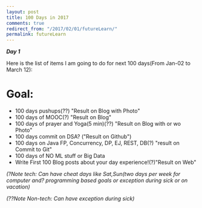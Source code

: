 ```yaml
---
layout: post
title: 100 Days in 2017 
comments: true
redirect_from: "/2017/02/01/futureLearn/"
permalink: futureLearn
---
```


***Day 1***

Here is the list of items I am going to do for next 100 days(From Jan-02 to March 12):
# Goal:

- 100 days pushups(??) "Result on Blog with Photo"
- 100 days of MOOC(?) "Result on Blog"
- 100 days of prayer and Yoga(5 min)(??) "Result on Blog with or wo Photo"
- 100 days commit on DSA? ("Result on Github")
- 100 days on Java FP, Concurrency, DP, EJ, REST, DB(?) "result on Commit to Git"
- 100 days of NO ML stuff or Big Data
- Write First 100 Blog posts about your day experience!(?)"Result on Web"

*(?Note tech: Can have cheat days like Sat,Sun(two days per week for computer and? programming based goals or exception during sick or on vacation)*

*(??Note Non-tech: Can have exception during sick)*